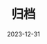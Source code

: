 ---
title: "归档"
date: 2023-12-31
layout: "archives"
slug: "archives"
menu:
    main:
        weight: 2
        params: 
            icon: archives
---